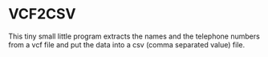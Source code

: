 # VCF2CSV
This tiny small little program extracts the names and the telephone numbers from a vcf file and put the data into a csv (comma separated value) file. 
